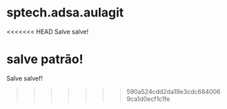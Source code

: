 # sptech.adsa.aulagit

<<<<<<< HEAD
Salve salve!

salve patrão!
=======
Salve salvef!
>>>>>>> 590a524cdd2da19e3cdc6840069ca1d0ecf1c1fe
